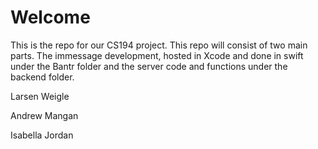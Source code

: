 # Welcome 

This is the repo for our CS194 project. This repo will consist of two main parts. The immessage development, hosted in Xcode and done in swift under the Bantr folder and the server code and functions under the backend folder.

Larsen Weigle 

Andrew Mangan

Isabella Jordan
